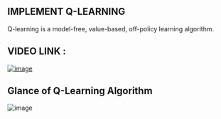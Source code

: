 ## IMPLEMENT Q-LEARNING 

Q-learning is a model-free, value-based, off-policy learning algorithm.

## VIDEO LINK :

[![image](https://user-images.githubusercontent.com/63282184/136948788-8c0bb820-2259-4ee4-ace3-a695dbe76d7e.png)](https://drive.google.com/file/d/1XYqYA2_jkcBgM54eonEuhL85Mf7K4jCE/view?usp=sharing)

## Glance of Q-Learning Algorithm

![image](https://user-images.githubusercontent.com/63282184/136949230-6901d621-07c2-4fbb-8318-049fa4576c70.png)
